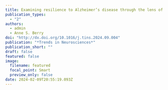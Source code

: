 ```yaml
---
title: Examining resilience to Alzheimer’s disease through the lens of monoaminergic neuromodulator systems 
publication_types:
  - "2"
authors:
  - admin
  - Anne S. Berry
doi: "http://dx.doi.org/10.1016/j.tins.2024.09.004"
publication: "*Trends in Neurosciences*"
publication_short: ""
draft: false
featured: false
image:
  filename: featured
  focal_point: Smart
  preview_only: false
date: 2024-02-09T20:55:19.093Z
---
```

